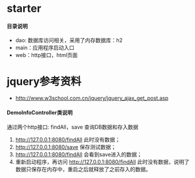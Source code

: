 # starter
#### 目录说明
* dao: 数据库访问相关，采用了内存数据库：h2
* main：应用程序启动入口
* web：http接口，html页面

# jquery参考资料
* http://www.w3school.com.cn/jquery/jquery_ajax_get_post.asp

#### DemoInfoController类说明
通过两个http接口: findAll，save 查询DB数据和存入数据
1. http://127.0.0.1:8080/findAll 此时没有数据；
2. http://127.0.0.1:8080/save 保存测试数据；
3. http://127.0.0.1:8080/findAll 会看到save进入的数据；
4. 重新启动程序，再访问 http://127.0.0.1:8080/findAll 此时没有数据，说明了数据只保存在内存中，重启之后就释放了之前存入的数据。